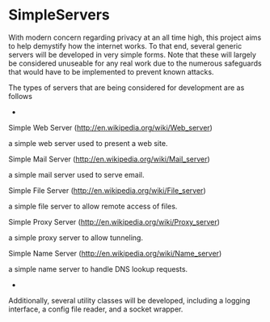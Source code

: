 SimpleServers
===

With modern concern regarding privacy at an all time high, this project aims to help demystify how the internet works.  To that end, several generic servers will be developed in very simple forms.  Note that these will largely be considered unuseable for any real work due to the numerous safeguards that would have to be implemented to prevent known attacks.

The types of servers that are being considered for development are as follows

-

Simple Web Server (http://en.wikipedia.org/wiki/Web_server)

a simple web server used to present a web site.


Simple Mail Server (http://en.wikipedia.org/wiki/Mail_server)

a simple mail server used to serve email.


Simple File Server (http://en.wikipedia.org/wiki/File_server)

a simple file server to allow remote access of files.


Simple Proxy Server (http://en.wikipedia.org/wiki/Proxy_server)

a simple proxy server to allow tunneling.


Simple Name Server (http://en.wikipedia.org/wiki/Name_server)

a simple name server to handle DNS lookup requests.


-

Additionally, several utility classes will be developed, including a logging interface, a config file reader, and a socket wrapper.
